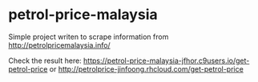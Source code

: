 # petrol-price-malaysia
Simple project writen to scrape information from http://petrolpricemalaysia.info/

Check the result here: https://petrol-price-malaysia-jfhor.c9users.io/get-petrol-price
or http://petrolprice-jinfoong.rhcloud.com/get-petrol-price

